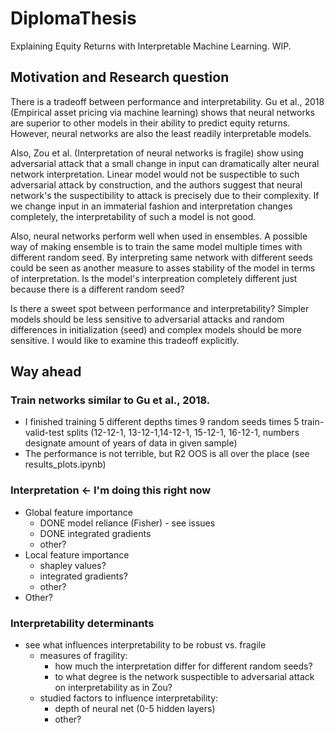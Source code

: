 # DiplomaThesis
Explaining Equity Returns with Interpretable Machine Learning. WIP.

## Motivation and Research question
There is a tradeoff between performance and interpretability. Gu et al., 2018 (Empirical asset pricing via machine learning) shows that neural networks are superior to other models in their ability to predict equity returns. However, neural networks are also the least readily interpretable models. 

Also, Zou et al. (Interpretation of neural networks is fragile) show using adversarial attack that a small change in input can dramatically alter neural network interpretation. Linear model would not be suspectible to such adversarial attack by construction, and the authors suggest that neural network's the suspectibility to attack is precisely due to their complexity. If we change input in an immaterial fashion and interpretation changes completely, the interpretability of such a model is not good.  

Also, neural networks perform well when used in ensembles. A possible way of making ensemble is to train the same model multiple times with different random seed. By interpreting same network with different seeds could be seen as another measure to asses stability of the model in terms of interpretation. Is the model's interpreation completely different just because there is a different random seed? 

Is there a sweet spot between performance and interpretability? Simpler models should be less sensitive to adversarial attacks and random differences in initialization (seed) and complex models should be more sensitive. I would like to examine this tradeoff explicitly. 


## Way ahead 
### Train networks similar to Gu et al., 2018. 
- I finished training 5 different depths times 9 random seeds times 5 train-valid-test splits (12-12-1, 13-12-1,14-12-1, 15-12-1, 16-12-1, numbers designate amount of years of data in given sample)
- The performance is not terrible, but R2 OOS is all over the place (see results_plots.ipynb)

### Interpretation <- I'm doing this right now
- Global feature importance 
     - DONE model reliance (Fisher) - see issues
     - DONE integrated gradients 
     - other?
- Local feature importance 
     - shapley values?
     - integrated gradients?
     - other?
- Other? 

### Interpretability determinants
- see what influences interpretability to be robust vs. fragile  
  - measures of fragility: 
       - how much the interpretation differ for different random seeds? 
       - to what degree is the network suspectible to adversarial attack on interpretability as in Zou? 
  - studied factors to influence interpretability: 
      - depth of neural net (0-5 hidden layers)
      - other?

